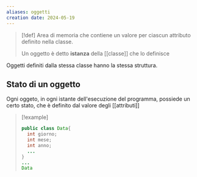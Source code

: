 ```yaml
---
aliases: oggetti
creation date: 2024-05-19
---
```


>[!def]
>Area di memoria che contiene un valore per ciascun attributo definito nella classe.
>
>Un oggetto è detto **istanza** della [[classe]] che lo definisce

Oggetti definiti dalla stessa classe hanno la stessa struttura.


## Stato di un oggetto
Ogni oggeto, in ogni istante dell'esecuzione del programma, possiede un certo stato, che è definito dal valore degli [[attributi]]

>[!example]
>```java
>public class Data{
>	int giorno;
>	int mese;
>	int anno;
>	...
>}
>...
>Data 
>```
>
>